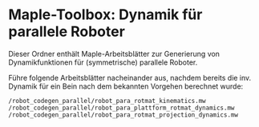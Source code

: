 # Maple-Toolbox: Dynamik für parallele Roboter

Dieser Ordner enthält Maple-Arbeitsblätter zur Generierung von Dynamikfunktionen für (symmetrische) parallele Roboter.

Führe folgende Arbeitsblätter nacheinander aus, nachdem bereits die inv. Dynamik für ein Bein nach dem bekannten Vorgehen
berechnet wurde:
```
/robot_codegen_parallel/robot_para_rotmat_kinematics.mw
/robot_codegen_parallel/robot_para_plattform_rotmat_dynamics.mw
/robot_codegen_parallel/robot_para_rotmat_projection_dynamics.mw
```